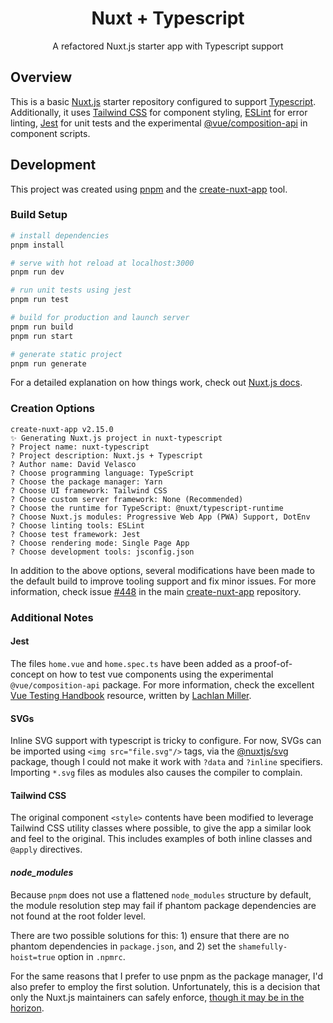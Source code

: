 <h1 align=center> Nuxt + Typescript</h1>

<p align=center> A refactored Nuxt.js starter app with Typescript support </p>

## Overview

This is a basic [Nuxt.js](https://nuxtjs.org/) starter repository configured to support [Typescript](https://www.typescriptlang.org/). Additionally, it uses [Tailwind CSS](https://tailwindcss.com/) for component styling, [ESLint](https://eslint.org/) for error linting, [Jest](https://jestjs.io/) for unit tests and the experimental [@vue/composition-api](https://github.com/vuejs/composition-api) in component scripts.


## Development

This project was created using [pnpm](https://pnpm.js.org/) and the [create-nuxt-app](https://github.com/nuxt/create-nuxt-app) tool.

### Build Setup

``` sh
# install dependencies
pnpm install

# serve with hot reload at localhost:3000
pnpm run dev

# run unit tests using jest
pnpm run test

# build for production and launch server
pnpm run build
pnpm run start

# generate static project
pnpm run generate
```

For a detailed explanation on how things work, check out [Nuxt.js docs](https://nuxtjs.org/guide#how-it-works).

### Creation Options

```shell
create-nuxt-app v2.15.0
✨ Generating Nuxt.js project in nuxt-typescript
? Project name: nuxt-typescript
? Project description: Nuxt.js + Typescript
? Author name: David Velasco
? Choose programming language: TypeScript
? Choose the package manager: Yarn
? Choose UI framework: Tailwind CSS
? Choose custom server framework: None (Recommended)
? Choose the runtime for TypeScript: @nuxt/typescript-runtime
? Choose Nuxt.js modules: Progressive Web App (PWA) Support, DotEnv
? Choose linting tools: ESLint
? Choose test framework: Jest
? Choose rendering mode: Single Page App
? Choose development tools: jsconfig.json
```

In addition to the above options, several modifications have been made to the default build to improve tooling support and fix minor issues. For more information, check issue [#448](https://github.com/nuxt/create-nuxt-app/issues/448) in the main [create-nuxt-app](https://github.com/nuxt/create-nuxt-app) repository.

### Additional Notes

#### Jest

The files `home.vue` and `home.spec.ts` have been added as a proof-of-concept on how to test vue components using the experimental `@vue/composition-api` package. For more information, check the excellent [Vue Testing Handbook](https://lmiller1990.github.io/vue-testing-handbook/composition-api.html#the-composition-api) resource, written by [Lachlan Miller](https://github.com/lmiller1990).

#### SVGs

Inline SVG support with typescript is tricky to configure. For now, SVGs can be imported using `<img src="file.svg"/>` tags, via the [@nuxtjs/svg](https://github.com/nuxt-community/svg-module) package, though I could not make it work with `?data` and `?inline` specifiers. Importing `*.svg` files as modules also causes the compiler to complain.

#### Tailwind CSS

The original component `<style>` contents have been modified to leverage Tailwind CSS utility classes where possible, to give the app a similar look and feel to the original. This includes examples of both inline classes and `@apply` directives.

#### *node_modules*

Because `pnpm` does not use a flattened `node_modules` structure by default, the module resolution step may fail if phantom package dependencies are not found at the root folder level.

There are two possible solutions for this: 1) ensure that there are no phantom dependencies in `package.json`, and 2) set the `shamefully-hoist=true` option in `.npmrc`.

For the same reasons that I prefer to use pnpm as the package manager, I'd also prefer to employ the first solution. Unfortunately, this is a decision that only the Nuxt.js maintainers can safely enforce, [though it may be in the horizon](https://github.com/nuxt/create-nuxt-app/issues/367#issuecomment-552384581).

